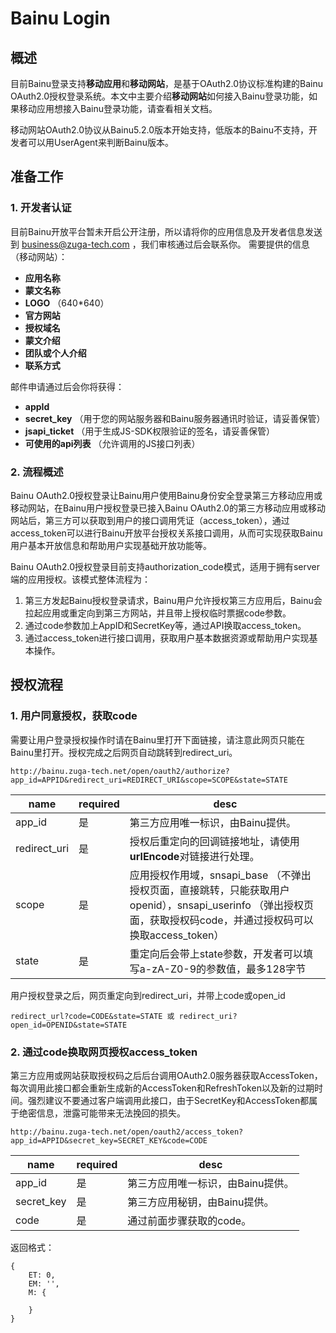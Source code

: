 # Bainu Login
## 概述
  目前Bainu登录支持**移动应用**和**移动网站**，是基于OAuth2.0协议标准构建的Bainu OAuth2.0授权登录系统。本文中主要介绍**移动网站**如何接入Bainu登录功能，如果移动应用想接入Bainu登录功能，请查看相关文档。

  移动网站OAuth2.0协议从Bainu5.2.0版本开始支持，低版本的Bainu不支持，开发者可以用UserAgent来判断Bainu版本。

## 准备工作
### 1. 开发者认证
   目前Bainu开放平台暂未开启公开注册，所以请将你的应用信息及开发者信息发送到 business@zuga-tech.com ，我们审核通过后会联系你。
   需要提供的信息（移动网站）：
   - **应用名称**
   - **蒙文名称**
   - **LOGO** （640*640）
   - **官方网站**
   - **授权域名**
   - **蒙文介绍**
   - **团队或个人介绍**
   - **联系方式**

   邮件申请通过后会你将获得：
   - **appId**
   - **secret_key** （用于您的网站服务器和Bainu服务器通讯时验证，请妥善保管）
   - **jsapi_ticket** （用于生成JS-SDK权限验证的签名，请妥善保管）
   - **可使用的api列表** （允许调用的JS接口列表）

### 2. 流程概述
  Bainu OAuth2.0授权登录让Bainu用户使用Bainu身份安全登录第三方移动应用或移动网站，在Bainu用户授权登录已接入Bainu OAuth2.0的第三方移动应用或移动网站后，第三方可以获取到用户的接口调用凭证（access_token），通过access_token可以进行Bainu开放平台授权关系接口调用，从而可实现获取Bainu用户基本开放信息和帮助用户实现基础开放功能等。
  
  Bainu OAuth2.0授权登录目前支持authorization_code模式，适用于拥有server端的应用授权。该模式整体流程为：
  1. 第三方发起Bainu授权登录请求，Bainu用户允许授权第三方应用后，Bainu会拉起应用或重定向到第三方网站，并且带上授权临时票据code参数。
  2. 通过code参数加上AppID和SecretKey等，通过API换取access_token。
  3. 通过access_token进行接口调用，获取用户基本数据资源或帮助用户实现基本操作。
  
## 授权流程
### 1. 用户同意授权，获取code
需要让用户登录授权操作时请在Bainu里打开下面链接，请注意此网页只能在Bainu里打开。授权完成之后网页自动跳转到redirect_uri。

```
http://bainu.zuga-tech.net/open/oauth2/authorize?app_id=APPID&redirect_uri=REDIRECT_URI&scope=SCOPE&state=STATE
```
|name|required|desc|
|----|--------|----|
|app_id|是|第三方应用唯一标识，由Bainu提供。|
|redirect_uri|是|授权后重定向的回调链接地址，请使用**urlEncode**对链接进行处理。|
|scope|是|应用授权作用域，snsapi_base （不弹出授权页面，直接跳转，只能获取用户openid），snsapi_userinfo （弹出授权页面，获取授权码code，并通过授权码可以换取access_token）|
|state|是|重定向后会带上state参数，开发者可以填写a-zA-Z0-9的参数值，最多128字节|

用户授权登录之后，网页重定向到redirect_uri，并带上code或open_id
```
redirect_url?code=CODE&state=STATE 或 redirect_uri?open_id=OPENID&state=STATE
```

### 2. 通过code换取网页授权access_token
第三方应用或网站获取授权码之后后台调用OAuth2.0服务器获取AccessToken，每次调用此接口都会重新生成新的AccessToken和RefreshToken以及新的过期时间。强烈建议不要通过客户端调用此接口，由于SecretKey和AccessToken都属于绝密信息，泄露可能带来无法挽回的损失。
```
http://bainu.zuga-tech.net/open/oauth2/access_token?app_id=APPID&secret_key=SECRET_KEY&code=CODE
```
|name|required|desc|
|----|--------|----|
|app_id|是|第三方应用唯一标识，由Bainu提供。|
|secret_key|是|第三方应用秘钥，由Bainu提供。|
|code|是|通过前面步骤获取的code。|

返回格式：
```
{
    ET: 0,
    EM: '',
    M: {
        
    }
}
```